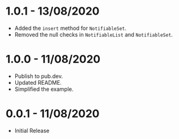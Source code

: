 # 1.0.1 - 13/08/2020

* Added the `insert` method for `NotifiableSet`.
* Removed the null checks in `NotifiableList` and `NotifiableSet`.

# 1.0.0 - 11/08/2020

* Publish to pub.dev.
* Updated README.
* Simplified the example.

# 0.0.1 - 11/08/2020

* Initial Release

